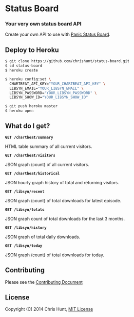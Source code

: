 # Status Board

### Your very own status board API

Create your own API to use with [Panic Status
Board](http://panic.com/statusboard).

## Deploy to Heroku

```bash
$ git clone https://github.com/chrishunt/status-board.git
$ cd status-board
$ heroku create

$ heroku config:set \
  CHARTBEAT_API_KEY="YOUR_CHARTBEAT_API_KEY" \
  LIBSYN_EMAIL="YOUR_LIBSYN_EMAIL" \
  LIBSYN_PASSWORD="YOUR_LIBSYN_PASSWORD" \
  LIBSYN_SHOW_ID="YOUR_LIBSYN_SHOW_ID"

$ git push heroku master
$ heroku open
```

## What do I get?

**`GET /chartbeat/summary`**

HTML table summary of all current visitors.

**`GET /chartbeat/visitors`**

JSON graph (count) of all current visitors.

**`GET /chartbeat/historical`**

JSON hourly graph history of total and returning visitors.

**`GET /libsyn/recent`**

JSON graph (count) of total downloads for latest episode.

**`GET /libsyn/totals`**

JSON graph count of total downloads for the last 3 months.

**`GET /libsyn/history`**

JSON graph of total daily downloads.

**`GET /libsyn/today`**

JSON graph (count) of total downloads for today.

## Contributing
Please see the [Contributing
Document](https://github.com/chrishunt/status-board/blob/master/CONTRIBUTING.md)

## License
Copyright (C) 2014 Chris Hunt, [MIT
License](https://github.com/chrishunt/status-board/blob/master/LICENSE.txt)

